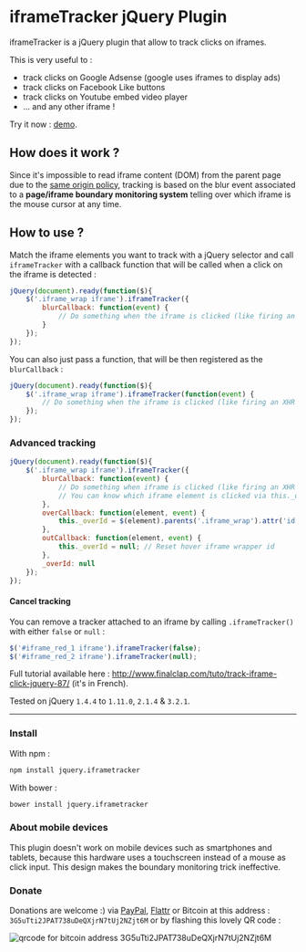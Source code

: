 iframeTracker jQuery Plugin
===========================
iframeTracker is a jQuery plugin that allow to track clicks on iframes.

This is very useful to :

 - track clicks on Google Adsense (google uses iframes to display ads)
 - track clicks on Facebook Like buttons
 - track clicks on Youtube embed video player
 - ... and any other iframe !

Try it now : [demo](http://cdn.rawgit.com/vincepare/iframeTracker-jquery/master/demo/index.html).

How does it work ?
------------------
Since it's impossible to read iframe content (DOM) from the parent page due to the [same origin policy](http://en.wikipedia.org/wiki/Same-origin_policy), tracking is based on the blur event associated to a **page/iframe boundary monitoring system** telling over which iframe is the mouse cursor at any time.

How to use ?
------------
Match the iframe elements you want to track with a jQuery selector and call `iframeTracker` with a callback function that will be called when a click on the iframe is detected :

```javascript
jQuery(document).ready(function($){
	$('.iframe_wrap iframe').iframeTracker({
		blurCallback: function(event) {
			// Do something when the iframe is clicked (like firing an XHR request)
		}
	});
});
```

You can also just pass a function, that will be then registered as the `blurCallback` :

```javascript
jQuery(document).ready(function($){
	$('.iframe_wrap iframe').iframeTracker(function(event) {
		// Do something when the iframe is clicked (like firing an XHR request)
	});
});
```

### Advanced tracking

```javascript
jQuery(document).ready(function($){
	$('.iframe_wrap iframe').iframeTracker({
		blurCallback: function(event) {
			// Do something when iframe is clicked (like firing an XHR request)
			// You can know which iframe element is clicked via this._overId
		},
		overCallback: function(element, event) {
			this._overId = $(element).parents('.iframe_wrap').attr('id'); // Saving the iframe wrapper id
		},
		outCallback: function(element, event) {
			this._overId = null; // Reset hover iframe wrapper id
		},
		_overId: null
	});
});
```

#### Cancel tracking
You can remove a tracker attached to an iframe by calling `.iframeTracker()` with either `false` or `null` :
```javascript
$('#iframe_red_1 iframe').iframeTracker(false);
$('#iframe_red_2 iframe').iframeTracker(null);
```

Full tutorial available here : http://www.finalclap.com/tuto/track-iframe-click-jquery-87/ (it's in French).

Tested on jQuery `1.4.4` to `1.11.0`, `2.1.4`  & `3.2.1`.

----------

### Install
With npm :
```bash
npm install jquery.iframetracker
```

With bower :
```bash
bower install jquery.iframetracker
```

### About mobile devices
This plugin doesn't work on mobile devices such as smartphones and tablets, because this hardware uses a touchscreen instead of a mouse as click input. This design makes the boundary monitoring trick ineffective.

### Donate
Donations are welcome :) via [PayPal](https://www.paypal.com/cgi-bin/webscr?cmd=_donations&business=YXDJFGF8GCGLA&item_name=Vincent%20Par%e9%20-%20www.finalclap.com&item_number=iframeTracker%2dgithub&currency_code=EUR&bn=PP%2dDonationsBF%3abtn_donateCC_LG%2egif%3aNonHosted), [Flattr](https://flattr.com/submit/auto?user_id=finalclap&url=https://github.com/finalclap/iframeTracker-jquery&title=iframeTracker%20jQuery%20Plugin&language=&tags=github&category=software) or Bitcoin at this address : `3G5uTti2JPAT738uDeQXjrN7tUj2NZjt6M` or by flashing this lovely QR code :

![qrcode for bitcoin address 3G5uTti2JPAT738uDeQXjrN7tUj2NZjt6M](https://btc.blockr.io/api/v1/address/Qr/3G5uTti2JPAT738uDeQXjrN7tUj2NZjt6M)
